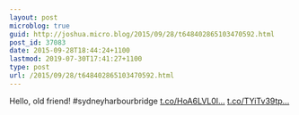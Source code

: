 ```yaml
---
layout: post
microblog: true
guid: http://joshua.micro.blog/2015/09/28/t648402865103470592.html
post_id: 37083
date: 2015-09-28T18:44:24+1100
lastmod: 2019-07-30T17:41:27+1100
type: post
url: /2015/09/28/t648402865103470592.html
---
```

Hello, old friend! #sydneyharbourbridge [t.co/HoA6LVL0l...](http://t.co/HoA6LVL0lV) [t.co/TYiTv39tp...](http://t.co/TYiTv39tpC)
